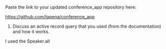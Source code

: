 Paste the link to your updated conference_app repository here:

https://github.com/tapena/conference_app

1. Discuss an active record query that you used (from the documentation) and how it works.

I used the Speaker.all